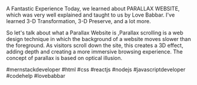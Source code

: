 A Fantastic Experience Today, we learned about PARALLAX WEBSITE, which was very well explained and taught to us by Love Babbar. I've learned 3-D Transformation, 3-D Preserve, and a lot more.

So let's talk about what a Parallax Website is ,Parallax scrolling is a web design technique in which the background of a website moves slower than the foreground. As visitors scroll down the site, this creates a 3D effect, adding depth and creating a more immersive browsing experience. The concept of parallax is based on optical illusion.

#mernstackdeveloper #html #css #reactjs #nodejs #javascriptdeveloper #codehelp #lovebabbar
